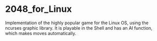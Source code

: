 # 2048_for_Linux
Implementation of the highly popular game for the Linux OS, using the ncurses graphic library. It is playable in the Shell and has an AI function, which makes moves automatically. 
